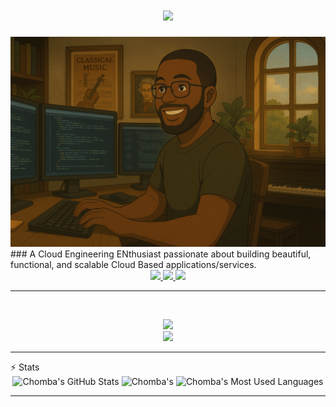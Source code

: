 <h1 align="center">
    <img src="https://readme-typing-svg.herokuapp.com/?font=Inter&size=48&center=true&vCenter=true&width=500&height=70&color=4493F8&duration=4000&lines=Hi+There!+👋;+I'm+Chomba+Mumba!;" />
</h1>
<img src="https://github.com/chomba-mumba/chomba-mumba/blob/main/software-developer.png" alt="Banner of a developer sitting in front of a desk">
### A Cloud Engineering ENthusiast passionate about building beautiful, functional, and scalable Cloud Based applications/services.
<br>

<div align="center">
  <a href="chombaibex@gmail.com">
    <img src="https://img.shields.io/badge/Gmail-333333?style=for-the-badge&logo=gmail&logoColor=red" />
  </a>
  <a href="https://www.linkedin.com/in/chomba-mumba-395a99172/" target="_blank">
    <img src="https://img.shields.io/badge/LinkedIn-0077B5?style=for-the-badge&logo=linkedin&logoColor=white" target="_blank" />
  </a>
  <a href="https://chomba-mumba.co.uk" target="_blank">
    <img src="https://img.shields.io/badge/portfolio-8A2BE2?style=for-the-badge" target="_blank" />
  </a>
</div>
<hr>
<br>
<p align="center">
  <img src="https://skillicons.dev/icons?i=aws,terraform,go,docker,kubernetes,githubactions,git" />
    <br>
  <img src="https://skillicons.dev/icons?i=python,html,css,js,vue,react,postman,figma" />
</p>

<hr

## ⚡️ Stats

<br>

<div align=center>
  <img width=390 src="https://github-readme-stats.vercel.app/api?username=chomba-mumba&theme=transparent&count_private=true&show_icons=true&rank_icon=github&locale=en" alt="Chomba's GitHub Stats" />
  <img width=390 src="https://github-readme-streak-stats.herokuapp.com/?user=chomba-mumba&theme=transparent&count_private=true&border_radius=10&locale=en" alt="Chomba's" />
  <img width=325 src="https://github-readme-stats.vercel.app/api/top-langs?username=chomba-mumba&theme=transparent&layout=donut&hide=css&langs_count=8&border_radius=10&show_icons=true&locale=en" alt="Chomba's Most Used Languages" />
</div>

<hr>
